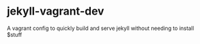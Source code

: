 # jekyll-vagrant-dev
A vagrant config to quickly build and serve jekyll without needing to install $stuff
